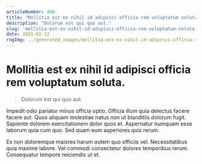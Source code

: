 ```yaml
---
articleNumber: 408
title: "Mollitia est ex nihil id adipisci officia rem voluptatum soluta."
description: "Dolorum est qui quo aut."
slug: 'mollitia-est-ex-nihil-id-adipisci-officia-rem-voluptatum-soluta.'
date: 2021-02-12
rngImg: ../generated_images/mollitia-est-ex-nihil-id-adipisci-officia-rem-voluptatum-soluta..jpg
---
```


# Mollitia est ex nihil id adipisci officia rem voluptatum soluta.

> Dolorum est qui quo aut.

Impedit odio pariatur minus officia optio. Officia illum quia delectus facere facere aut. Quos aliquam molestiae natus non ut blanditiis dolorum fugit. Sapiente dolorem exercitationem dolor quos et. Aspernatur numquam esse laborum quia cum quo. Sed quam eum asperiores quis rerum.
 Ex non doloremque maiores harum autem quo officiis vel. Necessitatibus quia maxime labore. Vel commodi consectetur dolores temporibus rerum. Consequatur tempore reiciendis ut et.
